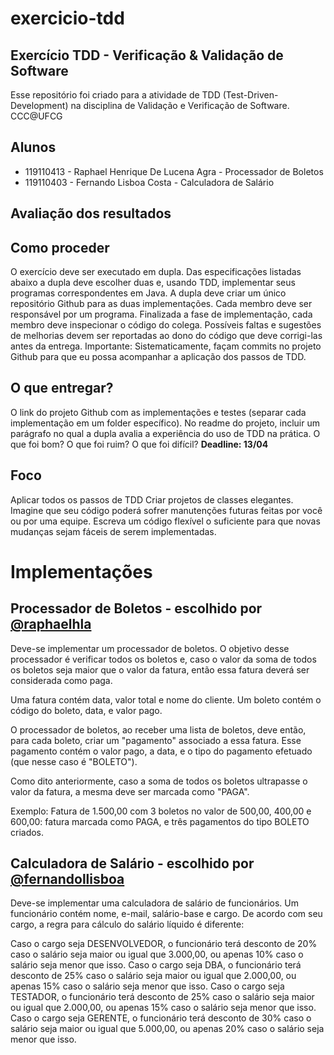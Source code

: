 # exercicio-tdd

## Exercício TDD - Verificação & Validação de Software

Esse repositório foi criado para a atividade de TDD (Test-Driven-Development) na disciplina de Validação e Verificação de Software. CCC@UFCG

## Alunos

- 119110413 - Raphael Henrique De Lucena Agra - Processador de Boletos
- 119110403 - Fernando Lisboa Costa - Calculadora de Salário

## Avaliação dos resultados

## Como proceder

O exercício deve ser executado em dupla.
Das especificações listadas abaixo a dupla deve escolher duas e, usando TDD, implementar seus programas correspondentes em Java.
A dupla deve criar um único repositório Github para as duas implementações.
Cada membro deve ser responsável por um programa.
Finalizada a fase de implementação, cada membro deve inspecionar o código do colega. Possíveis faltas e sugestões de melhorias devem ser reportadas ao dono do código que deve corrigi-las antes da entrega.
Importante: Sistematicamente, façam commits no projeto Github para que eu possa acompanhar a aplicação dos passos de TDD.

## O que entregar?

O link do projeto Github com as implementações e testes (separar cada implementação em um folder específico).
No readme do projeto, incluir um parágrafo no qual a dupla avalia a experiência do uso de TDD na prática. O que foi bom? O que foi ruim? O que foi difícil?
**Deadline: 13/04**

## Foco

Aplicar todos os passos de TDD
Criar projetos de classes elegantes.
Imagine que seu código poderá sofrer manutenções futuras feitas por você ou por uma equipe. Escreva um código flexível o suficiente para que novas mudanças sejam fáceis de serem implementadas.

# Implementações

## Processador de Boletos - escolhido por [@raphaelhla](https://github.com/raphaelhla)

Deve-se implementar um processador de boletos. O objetivo desse processador é verificar todos os boletos e, caso o valor da soma de todos os boletos seja maior que o valor da fatura, então essa fatura deverá ser considerada como paga.

Uma fatura contém data, valor total e nome do cliente. Um boleto contém o código do boleto, data, e valor pago.

O processador de boletos, ao receber uma lista de boletos, deve então, para cada boleto, criar um "pagamento" associado a essa fatura. Esse pagamento contém o valor pago, a data, e o tipo do pagamento efetuado (que nesse caso é "BOLETO").

Como dito anteriormente, caso a soma de todos os boletos ultrapasse o valor da fatura, a mesma deve ser marcada como "PAGA".

Exemplo: Fatura de 1.500,00 com 3 boletos no valor de 500,00, 400,00 e 600,00: fatura marcada como PAGA, e três pagamentos do tipo BOLETO criados.

## Calculadora de Salário - escolhido por [@fernandollisboa](github.com/fernandollisboa)

Deve-se implementar uma calculadora de salário de funcionários. Um funcionário contém nome, e-mail, salário-base e cargo. De acordo com seu cargo, a regra para cálculo do salário líquido é diferente:

Caso o cargo seja DESENVOLVEDOR, o funcionário terá desconto de 20% caso o salário seja maior ou igual que 3.000,00, ou apenas 10% caso o salário seja menor que isso.
Caso o cargo seja DBA, o funcionário terá desconto de 25% caso o salário seja maior ou igual que 2.000,00, ou apenas 15% caso o salário seja menor que isso.
Caso o cargo seja TESTADOR, o funcionário terá desconto de 25% caso o salário seja maior ou igual que 2.000,00, ou apenas 15% caso o salário seja menor que isso.
Caso o cargo seja GERENTE, o funcionário terá desconto de 30% caso o salário seja maior ou igual que 5.000,00, ou apenas 20% caso o salário seja menor que isso.
